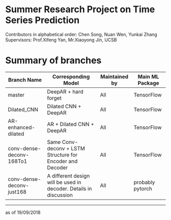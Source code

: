 # Summer Research Project on Time Series Prediction
Contributors in alphabetical order: Chen Song, Nuan Wen, Yunkai Zhang
Supervisors: Prof.Xifeng Yan, Mr.Xiaoyong Jin, UCSB

# Summary of branches

| Branch Name | Corresponding Model | Maintained by | Main ML Package |
|-------------|---------------------|---------------|-----------------|
| master | DeepAR + hard forget| All | TensorFlow |
| Dilated_CNN| Dilated CNN + DeepAR | All | TensorFlow |
| AR-enhanced-dilated | AR + Dilated CNN + DeepAR| All | TensorFlow|
|conv-dense-deconv-168To1 | Same Conv-deconv + LSTM Structure for Encoder and Decoder | All | TensorFlow |
| conv-dense-deconv-just168 | A different design will be used in decoder. Details in discussion | All | probably pytorch |

-----------------------------------------------------
as of 19/09/2018
